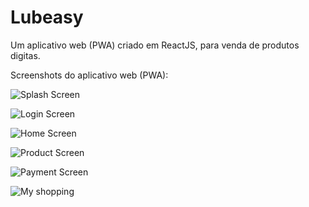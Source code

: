# Lubeasy
Um aplicativo web (PWA) criado em ReactJS, para venda de produtos digitas.

Screenshots do aplicativo web (PWA):

![Splash Screen](https://drive.google.com/uc?export=download&id=1EuhuWYMeT3io_utFRQwKFzHqr83jy4pQ)

![Login Screen](https://drive.google.com/uc?export=download&id=1tlPe6fsmga5q8WMSjgjsDYq9s-3DAeOz)

![Home Screen](https://drive.google.com/uc?export=download&id=1of4a0JC94mBbeWjxK76vKTj_eEEJPyj5)

![Product Screen](https://drive.google.com/uc?export=download&id=1oyBTEtp_MhZEsEX5xhy-l88jVz6TMggm)

![Payment Screen](https://drive.google.com/uc?export=download&id=1kQWKQDzj_i7BU3u1E3324-2StRMGkGrq)

![My shopping](https://drive.google.com/uc?export=download&id=1RksnSA194BEB1OYuWIglpmgZlrXM8JM7)
